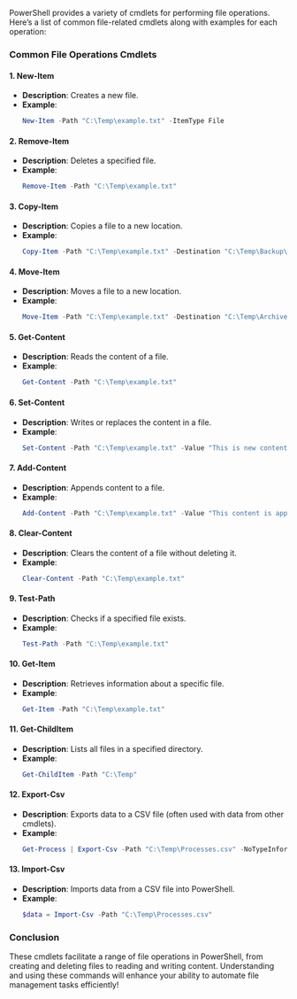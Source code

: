 PowerShell provides a variety of cmdlets for performing file operations. Here’s a list of common file-related cmdlets along with examples for each operation:

### Common File Operations Cmdlets

#### 1. **New-Item**
   - **Description**: Creates a new file.
   - **Example**:
     ```powershell
     New-Item -Path "C:\Temp\example.txt" -ItemType File
     ```

#### 2. **Remove-Item**
   - **Description**: Deletes a specified file.
   - **Example**:
     ```powershell
     Remove-Item -Path "C:\Temp\example.txt"
     ```

#### 3. **Copy-Item**
   - **Description**: Copies a file to a new location.
   - **Example**:
     ```powershell
     Copy-Item -Path "C:\Temp\example.txt" -Destination "C:\Temp\Backup\example.txt"
     ```

#### 4. **Move-Item**
   - **Description**: Moves a file to a new location.
   - **Example**:
     ```powershell
     Move-Item -Path "C:\Temp\example.txt" -Destination "C:\Temp\Archived\example.txt"
     ```

#### 5. **Get-Content**
   - **Description**: Reads the content of a file.
   - **Example**:
     ```powershell
     Get-Content -Path "C:\Temp\example.txt"
     ```

#### 6. **Set-Content**
   - **Description**: Writes or replaces the content in a file.
   - **Example**:
     ```powershell
     Set-Content -Path "C:\Temp\example.txt" -Value "This is new content."
     ```

#### 7. **Add-Content**
   - **Description**: Appends content to a file.
   - **Example**:
     ```powershell
     Add-Content -Path "C:\Temp\example.txt" -Value "This content is appended."
     ```

#### 8. **Clear-Content**
   - **Description**: Clears the content of a file without deleting it.
   - **Example**:
     ```powershell
     Clear-Content -Path "C:\Temp\example.txt"
     ```

#### 9. **Test-Path**
   - **Description**: Checks if a specified file exists.
   - **Example**:
     ```powershell
     Test-Path -Path "C:\Temp\example.txt"
     ```

#### 10. **Get-Item**
   - **Description**: Retrieves information about a specific file.
   - **Example**:
     ```powershell
     Get-Item -Path "C:\Temp\example.txt"
     ```

#### 11. **Get-ChildItem**
   - **Description**: Lists all files in a specified directory.
   - **Example**:
     ```powershell
     Get-ChildItem -Path "C:\Temp"
     ```

#### 12. **Export-Csv**
   - **Description**: Exports data to a CSV file (often used with data from other cmdlets).
   - **Example**:
     ```powershell
     Get-Process | Export-Csv -Path "C:\Temp\Processes.csv" -NoTypeInformation
     ```

#### 13. **Import-Csv**
   - **Description**: Imports data from a CSV file into PowerShell.
   - **Example**:
     ```powershell
     $data = Import-Csv -Path "C:\Temp\Processes.csv"
     ```

### Conclusion

These cmdlets facilitate a range of file operations in PowerShell, from creating and deleting files to reading and writing content. Understanding and using these commands will enhance your ability to automate file management tasks efficiently!
